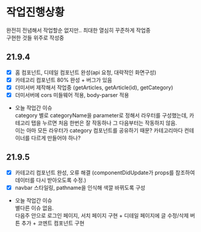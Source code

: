 # 작업진행상황

완전히 전념해서 작업할순 없지만.. 최대한 열심히 꾸준하게 작업중  
구현한 것들 위주로 작성중

## 21.9.4

- [x] 홈 컴포넌트, 디테일 컴포넌트 완성(api 요청, 대략적인 화면구성)  
- [x] 카테고리 컴포넌트 80% 완성 + 버그가 있음  
- [x] 더미서버 제작해서 작업중 (getArticles, getArticle(id), getCategory)
- [x] 더미서버에 cors 미들웨어 적용, body-parser 적용

- 오늘 작업간 이슈  
category 별로 categoryName을 parameter로 정해서 라우터를 구성했는데, 카테고리 탭을 누르면 처음 한번은 잘 작동하나 그 다음부터는 작동하지 않음.  
이는 아마 모든 라우터가 category 컴포넌트를 공유하기 때문? 카테고리마다 컨테이너를 다르게 만들어야 하나?


## 21.9.5

- [x] 카테고리 컴포넌트 완성, 오류 해결 (componentDidUpdate가 props를 참조하여 데이터를 다시 받아오도록 수정.)
- [x] navbar 스타일링, pathname을 인식해 색깔 바뀌도록 구성

- 오늘 작업간 이슈  
  별다른 이슈 없음.  
  다음주 안으로 로그인 페이지, 서치 페이지 구현 + 디테일 페이지에 글 수정/삭제 버튼 추가 + 코멘트 컴포넌트 구현
